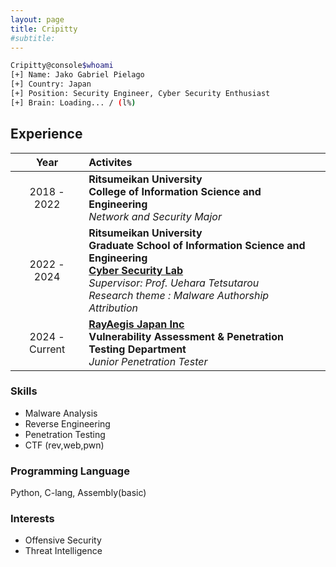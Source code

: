 ```yaml
---
layout: page
title: Cripitty
#subtitle: 
---
```


```bash
Cripitty@console$whoami
[+] Name: Jako Gabriel Pielago
[+] Country: Japan
[+] Position: Security Engineer, Cyber Security Enthusiast
[+] Brain: Loading... / (l%)
```

## Experience
| Year | Activites |
|:---:|:--- |
| 2018 - 2022 | **Ritsumeikan University** <br /> **College of Information Science and Engineering** <br /> *Network and Security Major*|
| 2022 - 2024 | **Ritsumeikan University** <br /> **Graduate School of Information Science and Engineering** <br />[**Cyber Security Lab**](https://cysec.ise.ritsumei.ac.jp/)<br />*Supervisor: Prof. Uehara Tetsutarou* <br />*Research theme :* *Malware Authorship Attribution*
| 2024 - Current | [**RayAegis Japan Inc**](https://www.rayaegis.co.jp/) <br />**Vulnerability Assessment & Penetration Testing Department** <br />*Junior Penetration Tester*|

### Skills
- Malware Analysis
- Reverse Engineering
- Penetration Testing
- CTF (rev,web,pwn)

### Programming Language
Python, C-lang, Assembly(basic)

### Interests
- Offensive Security
- Threat Intelligence


